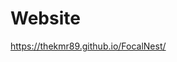 # Website

<a target="_blank" href="https://thekmr89.github.io/FocalNest/">https://thekmr89.github.io/FocalNest/</a>
